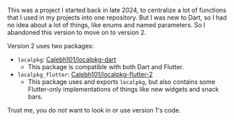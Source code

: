This was a project I started back in late 2024, to centralize a lot of functions that I used in my projects into one repository. But I was new to Dart, so I had no idea about a lot of things, like enums and named parameters. So I abandoned this version to move on to version 2.

Version 2 uses two packages:
- `localpkg`: [Calebh101/localpkg-dart](https://github.com/Calebh101/localpkg-dart)
  - This package is compatible with both Dart and Flutter.
- `localpkg_flutter`: [Calebh101/localpkg-flutter-2](https://github.com/Calebh101/localpkg-flutter-2)
  - This package uses and exports `localpkg`, but also contains some Flutter-only implementations of things like new widgets and snack bars.

Trust me, you do *not* want to look in or use version 1's code.
